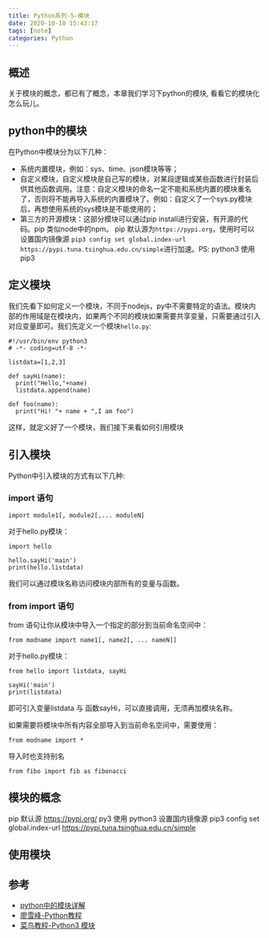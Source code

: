 ```yaml
---
title: Python系列-5-模块
date: 2020-10-10 15:43:17
tags: [note]
categories: Python
---
```

## 概述

关于模块的概念，都已有了概念，本章我们学习下python的模块, 看看它的模块化怎么玩儿。
<!-- more -->

## python中的模块

在Python中模块分为以下几种：

- 系统内置模块，例如：sys、time、json模块等等；
- 自定义模块，自定义模块是自己写的模块，对某段逻辑或某些函数进行封装后供其他函数调用。注意：自定义模块的命名一定不能和系统内置的模块重名了，否则将不能再导入系统的内置模块了。例如：自定义了一个sys.py模块后，再想使用系统的sys模块是不能使用的；
- 第三方的开源模块：这部分模块可以通过pip install进行安装，有开源的代码。pip 类似node中的npm。 pip 默认源为`https://pypi.org`，使用时可以设置国内镜像源 `pip3 config set global.index-url https://pypi.tuna.tsinghua.edu.cn/simple`进行加速。PS: python3 使用 pip3

## 定义模块

我们先看下如何定义一个模块，不同于nodejs，py中不需要特定的语法。模块内部的作用域是在模块内，如果两个不同的模块如果需要共享变量，只需要通过引入对应变量即可。我们先定义一个模块`hello.py`:

    #!/usr/bin/env python3
    # -*- coding=utf-8 -*-

    listdata=[1,2,3]

    def sayHi(name):
      print("Hello,"+name)
      listdata.append(name)

    def foo(name):
      print("Hi! "+ name + ",I am foo")

这样，就定义好了一个模块，我们接下来看如何引用模块

## 引入模块

Python中引入模块的方式有以下几种:

### import 语句

    import module1[, module2[,... moduleN]

对于hello.py模块：

    import hello

    hello.sayHi('main') 
    print(hello.listdata)

我们可以通过模块名称访问模块内部所有的变量与函数。

### from  import 语句

 from 语句让你从模块中导入一个指定的部分到当前命名空间中：

    from modname import name1[, name2[, ... nameN]]

对于hello.py模块：

    from hello import listdata, sayHi

    sayHi('main') 
    print(listdata)

即可引入变量listdata 与 函数sayHi，可以直接调用，无须再加模块名称。


如果需要将模块中所有内容全部导入到当前命名空间中，需要使用：

    from modname import *

导入时也支持别名

    from fibo import fib as fibonacci



## 模块的概念

pip 默认源 https://pypi.org/   py3 使用 python3
设置国内镜像源 pip3 config set global.index-url https://pypi.tuna.tsinghua.edu.cn/simple

## 使用模块

## 参考

- [python中的模块详解](https://baijiahao.baidu.com/s?id=1608487972546304614&wfr=spider&for=pc)
- [廖雪峰-Python教程](https://www.liaoxuefeng.com/wiki/1016959663602400/1017455068170048)
- [菜鸟教程-Python3 模块](https://www.runoob.com/python3/python3-module.html)
<!-- https://zhuanlan.zhihu.com/p/33913131 -->
<!-- https://zhuanlan.zhihu.com/p/146993325 -->